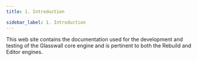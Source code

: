 ```yaml
---
title: 1. Introduction

sidebar_label: 1. Introduction
---
```


This web site contains the documentation used for the development and testing of the Glasswall core engine and is pertinent to both the Rebuild and Editor engines.
